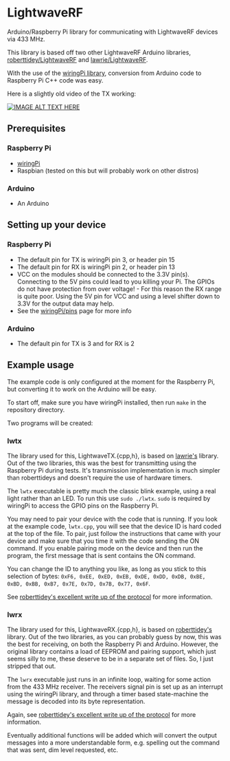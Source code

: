LightwaveRF
===========

Arduino/Raspberry Pi library for communicating with LightwaveRF devices via 433 MHz.

This library is based off two other LightwaveRF Arduino libraries, [roberttidey/LightwaveRF](https://github.com/roberttidey/LightwaveRF) and [lawrie/LightwaveRF](https://github.com/lawrie/LightwaveRF).

With the use of the [wiringPi library](http://wiringpi.com/), conversion from Arduino code to Raspberry Pi C++ code was easy.


Here is a slightly old video of the TX working:

[![IMAGE ALT TEXT HERE](http://img.youtube.com/vi/UApxWZYKNRU/0.jpg)](http://www.youtube.com/watch?v=UApxWZYKNRU)


Prerequisites
-------------

### Raspberry Pi

- [wiringPi](http://wiringpi.com/)
- Raspbian (tested on this but will probably work on other distros)

### Arduino

- An Arduino


Setting up your device
----------------------

### Raspberry Pi

- The default pin for TX is wiringPi pin 3, or header pin 15
- The default pin for RX is wiringPi pin 2, or header pin 13
- VCC on the modules should be connected to the 3.3V pin(s). Connecting to the 5V pins could lead to you killing your Pi. The GPIOs do not have protection from over voltage! - For this reason the RX range is quite poor. Using the 5V pin for VCC and using a level shifter down to 3.3V for the output data may help.
- See the [wiringPi/pins](http://wiringpi.com/pins/) page for more info

### Arduino

- The default pin for TX is 3 and for RX is 2


Example usage
-------------

The example code is only configured at the moment for the Raspberry Pi, but converting it to work on the Arduino will be easy.

To start off, make sure you have wiringPi installed, then run `make` in the repository directory.

Two programs will be created:

### lwtx

The library used for this, LightwaveTX.{cpp,h}, is based on [lawrie's](https://github.com/lawrie/LightwaveRF) library. Out of the two libraries, this was the best for transmitting using the Raspberry Pi during tests. It's transmission implementation is much simpler than roberttideys and doesn't require the use of hardware timers.

The `lwtx` executable is pretty much the classic blink example, using a real light rather than an LED. To run this use `sudo ./lwtx`. `sudo` is required by wiringPi to access the GPIO pins on the Raspberry Pi.

You may need to pair your device with the code that is running. If you look at the example code, `lwtx.cpp`, you will see that the device ID is hard coded at the top of the file. To pair, just follow the instructions that came with your device and make sure that you time it with the code sending the ON command. If you enable pairing mode on the device and then run the program, the first message that is sent contains the ON command.

You can change the ID to anything you like, as long as you stick to this selection of bytes: `0xF6, 0xEE, 0xED, 0xEB, 0xDE, 0xDD, 0xDB, 0xBE, 0xBD, 0xBB, 0xB7, 0x7E, 0x7D, 0x7B, 0x77, 0x6F`.

See [roberttidey's excellent write up of the protocol](https://github.com/roberttidey/LightwaveRF/blob/master/LightwaveRF433.pdf) for more information.

### lwrx

The library used for this, LightwaveRX.{cpp,h}, is based on [roberttidey's](https://github.com/roberttidey/LightwaveRF/) library. Out of the two libraries, as you can probably guess by now, this was the best for receiving, on both the Raspberry Pi and Arduino. However, the original library contains a load of EEPROM and pairing support, which just seems silly to me, these deserve to be in a separate set of files. So, I just stripped that out.

The `lwrx` executable just runs in an infinite loop, waiting for some action from the 433 MHz receiver. The receivers signal pin is set up as an interrupt using the wiringPi library, and through a timer based state-machine the message is decoded into its byte representation.

Again, see [roberttidey's excellent write up of the protocol](https://github.com/roberttidey/LightwaveRF/blob/master/LightwaveRF433.pdf) for more information.

Eventually additional functions will be added which will convert the output messages into a more understandable form, e.g. spelling out the command that was sent, dim level requested, etc.
